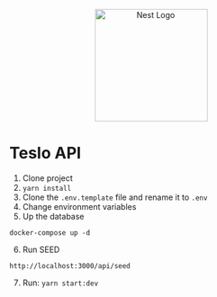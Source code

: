 <p align="center">
  <a href="http://nestjs.com/" target="blank"><img src="https://nestjs.com/img/logo-small.svg" width="200" alt="Nest Logo" /></a>
</p>

# Teslo API

1. Clone project
2. `yarn install`
3. Clone the `.env.template` file and rename it to `.env`
4. Change environment variables
5. Up the database

`docker-compose up -d`

6. Run SEED

```
http://localhost:3000/api/seed
```

7. Run: `yarn start:dev`
